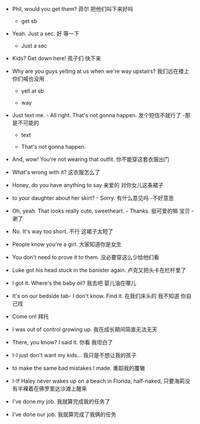 - Phil, would you get them?
  菲尔  把他们叫下来好吗 

   * get sb

- Yeah. Just a sec.
 好  等一下 

   * Just a sec

- Kids? Get down here!
 孩子们  快下来 

- Why are you guys yelling at us when we're way upstairs?
 我们远在楼上  你们喊也没用 
 
    * yell at sb
    
    * way

-  Just text me. - All right. That's not gonna happen.
 发个短信不就行了  -那是不可能的 

   * text
   
   * That's not gonna happen.

- And, wow! You're not wearing that outfit.
 你不能穿这套衣服出门 

- What's wrong with it?
 这衣服怎么了 

- Honey, do you have anything to say
 亲爱的  对你女儿这条裙子 

-  to your daughter about her skirt? - Sorry.
 有什么意见吗  -不好意思 

-  Oh, yeah. That looks really cute, sweetheart. - Thanks.
 挺可爱的嘛  宝贝  -谢了 

- No. It's way too short.
 不行  这裙子太短了 

- People know you're a girl.
 大家知道你是女生 

- You don't need to prove it to them.
 没必要穿这么少给他们看 

- Luke got his head stuck in the banister again.
 卢克又把头卡在栏杆里了 

- I got it. Where's the baby oil?
 我去吧  婴儿油在哪儿 

- It's on our bedside tab- I don't know. Find it.
 在我们床头的  我不知道  你自己找 

- Come on!
 拜托 

- I was out of control growing up.
 我在成长期间简直无法无天 

- There, you know? I said it.
 你看  我坦白了 

- I-I just don't want my kids...
 我只是不想让我的孩子 

- to make the same bad mistakes I made.
 重蹈我的覆辙 

- I-If Haley never wakes up on a beach in Florida, half-naked,
 只要海莉没有半裸着在佛罗里达沙滩上醒来 

- I've done my job.
 我就算完成我的任务了 

- I've done our job.
 我就算完成了我俩的任务 
